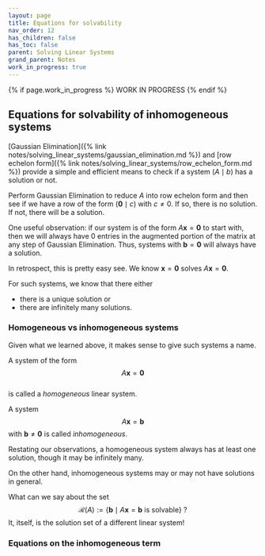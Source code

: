 ```yaml
---
layout: page
title: Equations for solvability
nav_order: 12
has_children: false
has_toc: false
parent: Solving Linear Systems
grand_parent: Notes
work_in_progress: true
---
```


{% if page.work_in_progress %}
    WORK IN PROGRESS
{% endif %}

## Equations for solvability of inhomogeneous systems

[Gaussian Elimination]({% link notes/solving_linear_systems/gaussian_elimination.md %}) and 
[row echelon form]({% link notes/solving_linear_systems/row_echelon_form.md %}) provide a 
simple and efficient means to check if a system $(A \mid b)$ has a solution or not. 

Perform Gaussian Elimination to reduce $A$ into row echelon form and then see if we have a row 
of the form $(\mathbf{0} \mid c)$ with $c \neq 0$. If so, there is no solution. If not, there will 
be a solution. 

One useful observation: if our system is of the form $A \mathbf{x} = \mathbf{0}$ to start with, then 
we will always have $0$ entries in the augmented portion of the matrix at any step of 
Gaussian Elimination. Thus, systems with $\mathbf{b} = \mathbf{0}$ will always have a solution. 

In retrospect, this is pretty easy see. We know $\mathbf{x} = \mathbf{0}$ solves $A \mathbf{x} = \mathbf{0}$. 

For such systems, we know that there either 
- there is a unique solution or
- there are infinitely many solutions. 

### Homogeneous vs inhomogeneous systems 

Given what we learned above, it makes sense to give such systems a name.

A system of the form 
$$
    A\mathbf{x} = \mathbf{0}
$$  
is called a _homogeneous_ linear system. 

A system 
$$
    A\mathbf{x} = \mathbf{b}
$$
with $\mathbf{b} \neq \mathbf{0}$ is called _inhomogeneous_. 

Restating our observations, a homogeneous system always has at least one solution, though it 
may be infinitely many. 

On the other hand, inhomogeneous systems may or may not have solutions in general. 

What can we say about the set 
$$
    \mathcal R(A) := \lbrace \mathbf{b} \mid A\mathbf{x} = \mathbf{b} \text { is solvable} \rbrace \ ?
$$
It, itself, is the solution set of a different linear system!

### Equations on the inhomogeneous term

